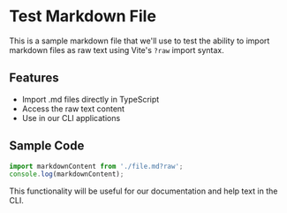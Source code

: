 # Test Markdown File

This is a sample markdown file that we'll use to test the ability to import markdown files as raw text using Vite's `?raw` import syntax.

## Features

- Import .md files directly in TypeScript
- Access the raw text content
- Use in our CLI applications

## Sample Code

```typescript
import markdownContent from './file.md?raw';
console.log(markdownContent);
```

This functionality will be useful for our documentation and help text in the CLI. 
